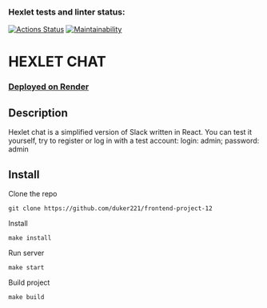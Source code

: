 ### Hexlet tests and linter status:

[![Actions Status](https://github.com/duker221/frontend-project-12/actions/workflows/hexlet-check.yml/badge.svg)](https://github.com/duker221/frontend-project-12/actions)
[![Maintainability](https://api.codeclimate.com/v1/badges/ce67ee9d7cf7d02bc6c0/maintainability)](https://codeclimate.com/github/duker221/frontend-project-12/maintainability)
# HEXLET CHAT

### [Deployed on Render](https://chat-du6i.onrender.com/)

## Description

Hexlet chat is a simplified version of Slack written in React. You can test it yourself, try to register or log in with a test account: login: admin; password: admin

## Install

Clone the repo

```
git clone https://github.com/duker221/frontend-project-12
```

Install

```
make install
```

Run server

```
make start
```

Build project

```
make build
```
